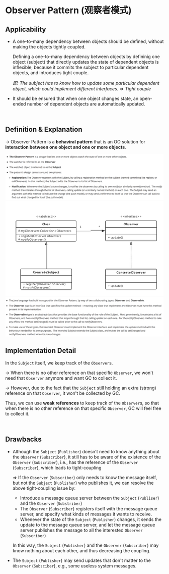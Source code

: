 # Observer Pattern (观察者模式)

## Applicability

* A one-to-many dependency between objects should be defined, without making the objects tightly coupled.

  Defining a one-to-many dependency between objects by defininig one object (subject) that directly updates the state of dependent objects is inflexible, because it commits the subject to particular dependent objects, and introduces tight couple.

  *即: The subject has to know how to update some particular dependent object, which could implement different interfaces. => Tight couple*

* It should be ensured that when one object changes state, an open-ended number of dependent objects are automatically updated.

<br>

## Definition & Explanation

-> Observer Pattern is a **behaviral pattern** that is an OO solution for **interaction between one object and one or more objects**.

<img src="https://github.com/Ziang-Lu/Design-Patterns/blob/master/4-Behavioral%20Patterns/11-Observer%20Pattern/observer_pattern.png?raw=true">

<img src="https://github.com/Ziang-Lu/Design-Patterns/blob/master/4-Behavioral%20Patterns/11-Observer%20Pattern/observer_pattern_uml.png?raw=true">

<img src="https://github.com/Ziang-Lu/Design-Patterns/blob/master/4-Behavioral%20Patterns/11-Observer%20Pattern/Java_Observable_Observer.png?raw=true">

<br>

## Implementation Detail

In the `Subject` itself, we keep track of the `Observer`s.

-> When there is no other reference on that specific `Observer`, we won't need that `Observer` anymore and want GC to collect it.

-> However, due to the fact that the `Subject` still holding an extra (strong) reference on that `Observer`, it won't be collected by GC.

Thus, we can use **weak references** to keep track of the `Observer`s, so that when there is no other reference on that specific `Observer`, GC will feel free to collect it.

<br>

## Drawbacks

* Although the `Subject` (`Publisher`) doesn't need to know anything about the `Observer` (`Subscriber`), it still has to be aware of the existence of the `Observer` (`Subscriber`), i.e., has the reference of the `Observer` (`Subscriber`), which leads to tight-coupling

  => If the `Observer` (`Subscriber`) only needs to know the message itself, but not the `Subject` (`Publisher`) who publishes it, we can resolve the above tight-coupling issue by:

  * Introduce a message queue server between the `Subject` (`Publiser`) and the `Observer` (`Substriber`)
  * The `Observer` (`Subscriber`) registers itself with the message queue server, and specify what kinds of messages it wants to receive.
  * Whenever the state of the `Subject` (`Publisher`) changes, it sends the update to the message queue server, and let the message queue server publishes the message to all the interested `Observer` (`Subscriber`)

  In this way, the `Subject` (`Publisher`) and the `Observer` (`Subscriber`) may know nothing about each other, and thus decreasing the coupling.

* The `Subject` (`Publisher`) may send updates that don't matter to the `Observer` (`Subsciber`), e.g., some useless system messages.

